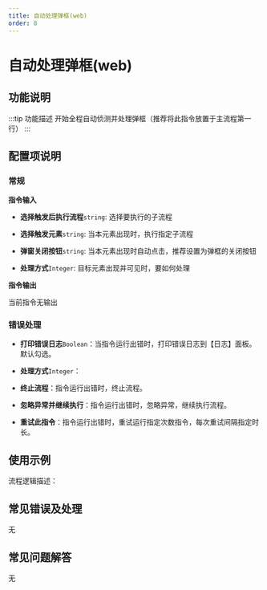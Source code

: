 ```yaml
---
title: 自动处理弹框(web)
order: 8
---
```


# 自动处理弹框(web)

## 功能说明

:::tip 功能描述
开始全程自动侦测并处理弹框（推荐将此指令放置于主流程第一行）
:::

## 配置项说明

### 常规

**指令输入**

- **选择触发后执行流程**`string`: 选择要执行的子流程

- **选择触发元素**`string`: 当本元素出现时，执行指定子流程

- **弹窗关闭按钮**`string`: 当本元素出现时自动点击，推荐设置为弹框的关闭按钮

- **处理方式**`Integer`: 目标元素出现并可见时，要如何处理


**指令输出**

当前指令无输出

### 错误处理

- **打印错误日志**`Boolean`：当指令运行出错时，打印错误日志到【日志】面板。默认勾选。

- **处理方式**`Integer`：

 - **终止流程**：指令运行出错时，终止流程。

 - **忽略异常并继续执行**：指令运行出错时，忽略异常，继续执行流程。

 - **重试此指令**：指令运行出错时，重试运行指定次数指令，每次重试间隔指定时长。

## 使用示例

流程逻辑描述：

## 常见错误及处理

无

## 常见问题解答

无

